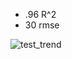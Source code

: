 - .96 R^2 
- 30 rmse

![test_trend](https://github.com/padrigon-lynbert/ice_cream/assets/123610073/a7498ff3-3ac9-483c-923f-7280851bbc59)
